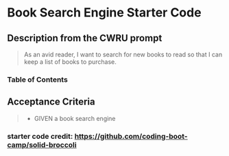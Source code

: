 # Book Search Engine Starter Code

## Description from the CWRU prompt
> As an avid reader, I want to search for new books to read so that I can keep a list of books to purchase.

### Table of Contents

## Acceptance Criteria
> - GIVEN a book search engine

### starter code credit: https://github.com/coding-boot-camp/solid-broccoli